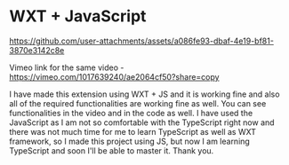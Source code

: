 # WXT + JavaScript


https://github.com/user-attachments/assets/a086fe93-dbaf-4e19-bf81-3870e3142c8e


Vimeo link for the same video - https://vimeo.com/1017639240/ae2064cf50?share=copy


I have made this extension using WXT + JS and it is working fine and also all of the required functionalities are working fine as well.
You can see functionalities in the video and in the code as well.
I have used the JavaScript as I am not so comfortable with the TypeScript right now and there was not much time for me to learn TypeScript as well as WXT framework, so I made this project using JS, but now I am learning TypeScript and soon I'll be able to master it. 
Thank you.
